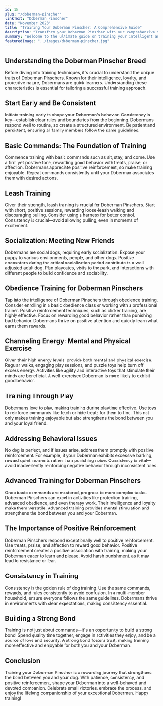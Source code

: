 ```yaml
---
id: 15
slug: "/doberman-pinscher"
linkText: "Doberman Pinscher"
date: "November 2023"
title: "Training Your Doberman Pinscher: A Comprehensive Guide"
description: "Transform your Doberman Pinscher with our comprehensive training guide. Master obedience, leash training, and build a devoted bond. Start training now!"
summary: "Welcome to the ultimate guide on training your intelligent and loyal Doberman Pinscher! Explore effective methods and practical tips for a well-behaved and devoted companion. Let's delve into understanding, consistency, and the power of positive reinforcement."
featuredImage: "../images/doberman-pinscher.jpg"
---
```


## Understanding the Doberman Pinscher Breed

Before diving into training techniques, it's crucial to understand the unique traits of Doberman Pinschers. Known for their intelligence, loyalty, and protective nature, Dobermans are quick learners. Understanding these characteristics is essential for tailoring a successful training approach.

## Start Early and Be Consistent

Initiate training early to shape your Doberman's behavior. Consistency is key—establish clear rules and boundaries from the beginning. Dobermans respond well to routine, so create a structured environment. Be patient and persistent, ensuring all family members follow the same guidelines.

## Basic Commands: The Foundation of Training

Commence training with basic commands such as sit, stay, and come. Use a firm yet positive tone, rewarding good behavior with treats, praise, or affection. Dobermans appreciate positive reinforcement, so make training enjoyable. Repeat commands consistently until your Doberman associates them with desired actions.

## Leash Training

Given their strength, leash training is crucial for Doberman Pinschers. Start with short, positive sessions, rewarding loose-leash walking and discouraging pulling. Consider using a harness for better control. Consistency is crucial—avoid allowing pulling, even in moments of excitement.

## Socialization: Meeting New Friends

Dobermans are social dogs, requiring early socialization. Expose your puppy to various environments, people, and other dogs. Positive encounters during the critical socialization period contribute to a well-adjusted adult dog. Plan playdates, visits to the park, and interactions with different people to build confidence and sociability.

## Obedience Training for Doberman Pinschers

Tap into the intelligence of Doberman Pinschers through obedience training. Consider enrolling in a basic obedience class or working with a professional trainer. Positive reinforcement techniques, such as clicker training, are highly effective. Focus on rewarding good behavior rather than punishing bad behavior. Dobermans thrive on positive attention and quickly learn what earns them rewards.

## Channeling Energy: Mental and Physical Exercise

Given their high energy levels, provide both mental and physical exercise. Regular walks, engaging play sessions, and puzzle toys help burn off excess energy. Activities like agility and interactive toys that stimulate their minds are beneficial. A well-exercised Doberman is more likely to exhibit good behavior.

## Training Through Play

Dobermans love to play, making training during playtime effective. Use toys to reinforce commands like fetch or hide treats for them to find. This not only makes training enjoyable but also strengthens the bond between you and your loyal friend.

## Addressing Behavioral Issues

No dog is perfect, and if issues arise, address them promptly with positive reinforcement. For example, if your Doberman exhibits excessive barking, reward quiet moments rather than punishing noise. Consistency is vital—avoid inadvertently reinforcing negative behavior through inconsistent rules.

## Advanced Training for Doberman Pinschers

Once basic commands are mastered, progress to more complex tasks. Doberman Pinschers can excel in activities like protection training, advanced obedience, and even therapy work. Their intelligence and loyalty make them versatile. Advanced training provides mental stimulation and strengthens the bond between you and your Doberman.

## The Importance of Positive Reinforcement

Doberman Pinschers respond exceptionally well to positive reinforcement. Use treats, praise, and affection to reward good behavior. Positive reinforcement creates a positive association with training, making your Doberman eager to learn and please. Avoid harsh punishment, as it may lead to resistance or fear.

## Consistency in Training

Consistency is the golden rule of dog training. Use the same commands, rewards, and rules consistently to avoid confusion. In a multi-member household, ensure everyone follows the same guidelines. Dobermans thrive in environments with clear expectations, making consistency essential.

## Building a Strong Bond

Training is not just about commands—it's an opportunity to build a strong bond. Spend quality time together, engage in activities they enjoy, and be a source of love and security. A strong bond fosters trust, making training more effective and enjoyable for both you and your Doberman.

## Conclusion

Training your Doberman Pinscher is a rewarding journey that strengthens the bond between you and your dog. With patience, consistency, and positive reinforcement, shape your Doberman into a well-behaved and devoted companion. Celebrate small victories, embrace the process, and enjoy the lifelong companionship of your exceptional Doberman. Happy training!
